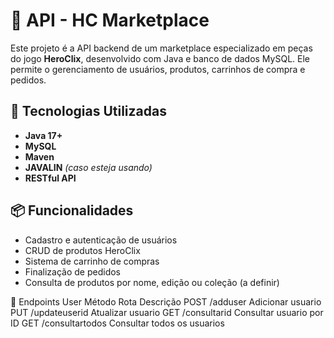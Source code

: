 # 🧩 API - HC Marketplace

Este projeto é a API backend de um marketplace especializado em peças do jogo **HeroClix**, desenvolvido com Java e banco de dados MySQL. Ele permite o gerenciamento de usuários, produtos, carrinhos de compra e pedidos.

## 🚀 Tecnologias Utilizadas

- **Java 17+**
- **MySQL**
- **Maven**
- **JAVALIN** *(caso esteja usando)*
- **RESTful API**

## 📦 Funcionalidades

- Cadastro e autenticação de usuários
- CRUD de produtos HeroClix
- Sistema de carrinho de compras
- Finalização de pedidos
- Consulta de produtos por nome, edição ou coleção (a definir)

📌 Endpoints User
Método	Rota	Descrição
POST	/adduser  Adicionar usuario
PUT	/updateuserid  Atualizar usuario
GET	/consultarid	Consultar usuario por ID
GET	/consultartodos	Consultar todos os usuarios
